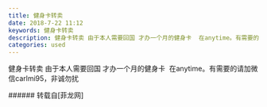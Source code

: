 ```yaml
---
title: 健身卡转卖
date: 2018-7-22 11:12
keywords: 健身卡转卖
description: 健身卡转卖 由于本人需要回国 才办一个月的健身卡  在anytime。有需要的请加微信carlmi95，非诚勿扰
categories: used
---
```

<td class="t_f" id="postmessage_1537483">

健身卡转卖 由于本人需要回国 才办一个月的健身卡  在anytime。有需要的请加微信carlmi95，非诚勿扰<br/>
</td>
###### 转载自[菲龙网]